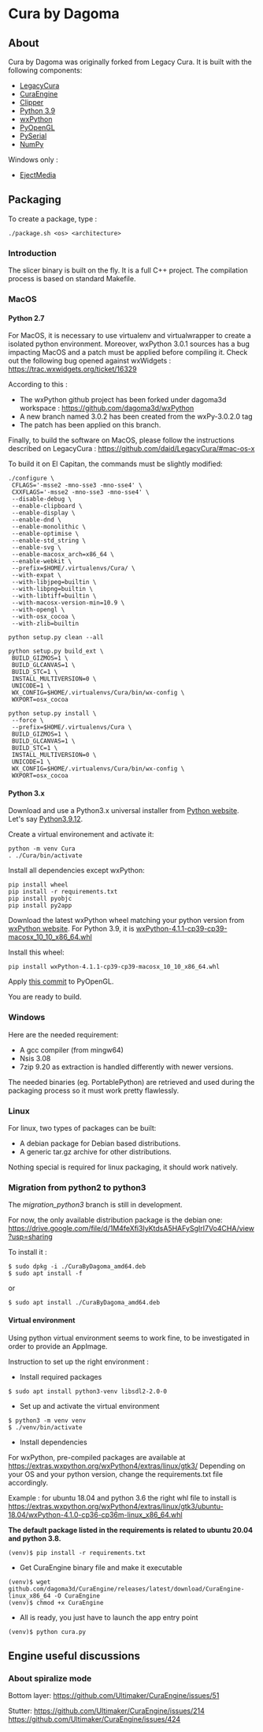 # Cura by Dagoma
## About

Cura by Dagoma was originally forked from Legacy Cura.
It is built with the following components:
- [LegacyCura](https://github.com/daid/LegacyCura)
- [CuraEngine](https://github.com/Ultimaker/CuraEngine)
- [Clipper](http://www.angusj.com/delphi/clipper.php)
- [Python 3.9](http://python.org/)
- [wxPython](http://www.wxpython.org/)
- [PyOpenGL](http://pyopengl.sourceforge.net/)
- [PySerial](http://pyserial.sourceforge.net/)
- [NumPy](http://www.numpy.org/)

Windows only :
- [EjectMedia](http://www.uwe-sieber.de/english.html)

## Packaging
To create a package, type :
```
./package.sh <os> <architecture>
```

### Introduction
The slicer binary is built on the fly. It is a full C++ project. The compilation process is based on standard Makefile.

### MacOS

#### Python 2.7

For MacOS, it is necessary to use virtualenv and virtualwrapper to create a isolated python environment.
Moreover, wxPython 3.0.1 sources has a bug impacting MacOS and a patch must be applied before compiling it.
Check out the following bug opened against wxWidgets : https://trac.wxwidgets.org/ticket/16329

According to this :
- The wxPython github project has been forked under dagoma3d workspace : https://github.com/dagoma3d/wxPython
- A new branch named 3.0.2 has been created from the wxPy-3.0.2.0 tag
- The patch has been applied on this branch.

Finally, to build the software on MacOS, please follow the instructions described on LegacyCura : https://github.com/daid/LegacyCura/#mac-os-x

To build it on El Capitan, the commands must be slightly modified:
```
./configure \
 CFLAGS='-msse2 -mno-sse3 -mno-sse4' \
 CXXFLAGS='-msse2 -mno-sse3 -mno-sse4' \
 --disable-debug \
 --enable-clipboard \
 --enable-display \
 --enable-dnd \
 --enable-monolithic \
 --enable-optimise \
 --enable-std_string \
 --enable-svg \
 --enable-macosx_arch=x86_64 \
 --enable-webkit \
 --prefix=$HOME/.virtualenvs/Cura/ \
 --with-expat \
 --with-libjpeg=builtin \
 --with-libpng=builtin \
 --with-libtiff=builtin \
 --with-macosx-version-min=10.9 \
 --with-opengl \
 --with-osx_cocoa \
 --with-zlib=builtin

python setup.py clean --all

python setup.py build_ext \
 BUILD_GIZMOS=1 \
 BUILD_GLCANVAS=1 \
 BUILD_STC=1 \
 INSTALL_MULTIVERSION=0 \
 UNICODE=1 \
 WX_CONFIG=$HOME/.virtualenvs/Cura/bin/wx-config \
 WXPORT=osx_cocoa

python setup.py install \
 --force \
 --prefix=$HOME/.virtualenvs/Cura \
 BUILD_GIZMOS=1 \
 BUILD_GLCANVAS=1 \
 BUILD_STC=1 \
 INSTALL_MULTIVERSION=0 \
 UNICODE=1 \
 WX_CONFIG=$HOME/.virtualenvs/Cura/bin/wx-config \
 WXPORT=osx_cocoa
```

#### Python 3.x

Download and use a Python3.x universal installer from [Python website](https://www.python.org/downloads/macos/). Let's say [Python3.9.12](https://www.python.org/ftp/python/3.9.12/python-3.9.12-macos11.pkg).

Create a virtual environement and activate it:
```
python -m venv Cura
. ./Cura/bin/activate
```

Install all dependencies except wxPython:
```
pip install wheel
pip install -r requirements.txt
pip install pyobjc
pip install py2app
```

Download the latest wxPython wheel matching your python version from [wxPython website](https://pypi.org/project/wxPython/#files). For Python 3.9, it is [wxPython-4.1.1-cp39-cp39-macosx_10_10_x86_64.whl](https://files.pythonhosted.org/packages/2c/a8/7027e8ca3ba20dc2ed2acd556e31941cb44097ab87d6f81d646a79de4eab/wxPython-4.1.1-cp39-cp39-macosx_10_10_x86_64.whl)

Install this wheel:
```
pip install wxPython-4.1.1-cp39-cp39-macosx_10_10_x86_64.whl
```

Apply [this commit](https://github.com/dagoma3d/PyOpenGL/commit/87e6b6e96e324ef3c89027c3c098da4b553569e5) to PyOpenGL.

You are ready to build.

### Windows
Here are the needed requirement:
- A gcc compiler (from mingw64)
- Nsis 3.08
- 7zip 9.20 as extraction is handled differently with newer versions.

The needed binaries (eg. PortablePython) are retrieved and used during the packaging process so it must work pretty flawlessly.


### Linux
For linux, two types of packages can be built:
- A debian package for Debian based distributions.
- A generic tar.gz archive for other distributions.

Nothing special is required for linux packaging, it should work natively.

### Migration from python2 to python3
The _migration_python3_ branch is still in development.

For now, the only available distribution package is the debian one:
https://drive.google.com/file/d/1M4feXfi3IyKtdsA5HAFySgIrI7Vo4CHA/view?usp=sharing

To install it :
```
$ sudo dpkg -i ./CuraByDagoma_amd64.deb
$ sudo apt install -f
```
or
```
$ sudo apt install ./CuraByDagoma_amd64.deb
```

#### Virtual environment
Using python virtual environment seems to work fine, to be investigated in order to provide an AppImage.

Instruction to set up the right environment :

- Install required packages

```
$ sudo apt install python3-venv libsdl2-2.0-0

```

- Set up and activate the virtual environment

```
$ python3 -m venv venv
$ ./venv/bin/activate
```

- Install dependencies

For wxPython, pre-compiled packages are available at https://extras.wxpython.org/wxPython4/extras/linux/gtk3/
Depending on your OS and your python version, change the requirements.txt file accordingly.

Example : for ubuntu 18.04 and python 3.6 the right whl file to install is https://extras.wxpython.org/wxPython4/extras/linux/gtk3/ubuntu-18.04/wxPython-4.1.0-cp36-cp36m-linux_x86_64.whl

**The default package listed in the requirements is related to ubuntu 20.04 and python 3.8.**

```
(venv)$ pip install -r requirements.txt
```

- Get CuraEngine binary file and make it executable
```
(venv)$ wget github.com/dagoma3d/CuraEngine/releases/latest/download/CuraEngine-linux_x86_64 -O CuraEngine
(venv)$ chmod +x CuraEngine
```

- All is ready, you just have to launch the app entry point
```
(venv)$ python cura.py
```

## Engine useful discussions

### About spiralize mode

Bottom layer:
https://github.com/Ultimaker/CuraEngine/issues/51

Stutter:
https://github.com/Ultimaker/CuraEngine/issues/214
https://github.com/Ultimaker/CuraEngine/issues/424

